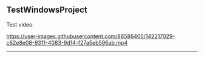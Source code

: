 TestWindowsProject
---

Test video:


https://user-images.githubusercontent.com/86586405/142217029-c62e8e08-9311-4083-9d14-f27a5eb596ab.mp4



---
